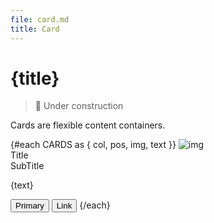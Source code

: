 ```yaml
---
file: card.md
title: Card
---
```


<script>
    import { base } from '$app/paths';
    import {Button, Card, Col, Divider, Grid} from '$lib'

    const CARDS = [
			{
				pos: 'top',
				col: '4',
				img: '1b9a004a-db27-45e4-b762-0fa21bc97277.webp',
				text: 'Lightweight (~10KB gzipped) starting point for your projects',
			},
			{
				pos: 'middle',
				col: '6',
				img: 'c2179403-954f-4f5d-82a4-3dfdeaba9597.webp',
				text: 'Flexbox-based, responsive and mobile-friendly layout',
			},
			{
				pos: 'bottom',
				col: '8',
				img: 'b64f151d-e194-497a-9b70-e15ffdd8730d.webp',
				text: 'Elegantly designed and developed elements and components',
			},
			{
				pos: 'middle',
				col: '10',
				img: '4603a846-4daf-4018-aa74-e3ab567a69fc.webp',
				text: 'Lightweight (~10KB gzipped) starting point for your projects',
			},
			{
				pos: 'top',
				col: '12',
				img: '04696e1a-eb5d-43b9-bb1d-d2ee117f4430.webp',
				text: 'Flexbox-based, responsive and mobile-friendly layout',
			},
		]
</script>

# {title}

> 🚧 Under construction

Cards are flexible content containers.

<Grid offset="my-2" oneline align="">
    <Divider align="vertical" text="LEFT" />
    {#each CARDS as { col, pos, img, text }}
        <Col {col}>
            <Card {pos}>
                <img class="img-responsive" src="{base}/img/{img}" alt="img" slot="img" />
                <div slot="title" class="h5">Title</div>
                <div slot="subtitle" class="text-gray">SubTitle</div>
                <p>{text}</p>
                <svelte:fragment slot="footer">
                    <Button variant="primary" href="#cards">Primary</Button>
                    <Button variant="link" href="#cards">Link</Button>
                </svelte:fragment>
            </Card>
        </Col>
    {/each}
    <Divider align="vertical" text="RIGHT" />
</Grid>
